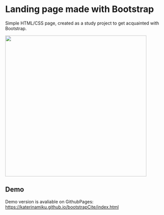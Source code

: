 # Landing page made with Bootstrap
Simple HTML/CSS page, created as a study project to get acquainted with Bootstrap.

<p align="left"><img src="https://imgur.com/p5DIRLD.png" width="450"/> </p>

## Demo

Demo version is avaliable
on GithubPages:  https://katerinamiku.github.io/bootstrapCite/index.html
